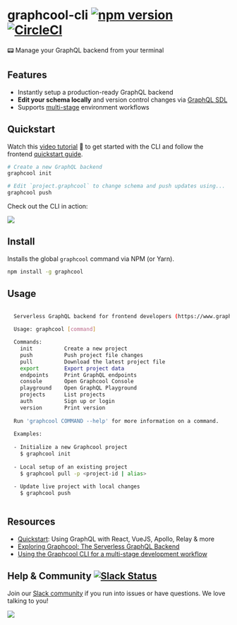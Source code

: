 # graphcool-cli [![npm version](https://badge.fury.io/js/graphcool.svg)](https://badge.fury.io/js/graphcool) [![CircleCI](https://circleci.com/gh/graphcool/graphcool.svg?style=svg)](https://circleci.com/gh/graphcool/graphcool)

📟 Manage your GraphQL backend from your terminal

## Features

* Instantly setup a production-ready GraphQL backend
* **Edit your schema locally** and version control changes via [GraphQL SDL](https://www.graph.cool/docs/faq/graphql-sdl-schema-definition-language-kr84dktnp0/)
* Supports [multi-stage](https://www.graph.cool/docs/tutorials/cli-multi-staging-workflow-ex4wo4zaep/) environment workflows

## Quickstart

Watch this [video tutorial](https://www.youtube.com/watch?v=sf0ZkyalSTg) 🎥 to get started with the CLI and follow the frontend [quickstart guide](https://www.graph.cool/docs/quickstart/).

```sh
# Create a new GraphQL backend
graphcool init

# Edit `project.graphcool` to change schema and push updates using...
graphcool push
```

Check out the CLI in action:

![](http://imgur.com/PABWSL7.gif)

## Install

Installs the global `graphcool` command via NPM (or Yarn).

```sh
npm install -g graphcool
```

## Usage

```sh

  Serverless GraphQL backend for frontend developers (https://www.graph.cool)
  
  Usage: graphcool [command]

  Commands:
    init          Create a new project
    push          Push project file changes
    pull          Download the latest project file
    export        Export project data
    endpoints     Print GraphQL endpoints
    console       Open Graphcool Console
    playground    Open GraphQL Playground
    projects      List projects
    auth          Sign up or login
    version       Print version
    
  Run 'graphcool COMMAND --help' for more information on a command.
  
  Examples:
  
  - Initialize a new Graphcool project
    $ graphcool init
  
  - Local setup of an existing project
    $ graphcool pull -p <project-id | alias>
    
  - Update live project with local changes
    $ graphcool push
    
```

## Resources

* [Quickstart](https://www.graph.cool/docs/quickstart/): Using GraphQL with React, VueJS, Apollo, Relay & more
* [Exploring Graphcool: The Serverless GraphQL Backend](https://www.graph.cool/docs/tutorials/graphcool-features-overview-ped6wohw0o/)
* [Using the Graphcool CLI for a multi-stage development workflow](https://www.graph.cool/docs/tutorials/cli-multi-staging-workflow-ex4wo4zaep/)


## Help & Community [![Slack Status](https://slack.graph.cool/badge.svg)](https://slack.graph.cool)

Join our [Slack community](http://slack.graph.cool/) if you run into issues or have questions. We love talking to you!

![](http://i.imgur.com/5RHR6Ku.png)
